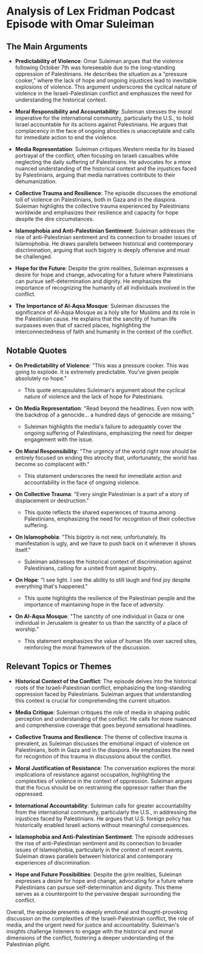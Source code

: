 # Analysis of Lex Fridman Podcast Episode with Omar Suleiman

## The Main Arguments

- **Predictability of Violence**: Omar Suleiman argues that the violence following October 7th was foreseeable due to the long-standing oppression of Palestinians. He describes the situation as a "pressure cooker," where the lack of hope and ongoing injustices lead to inevitable explosions of violence. This argument underscores the cyclical nature of violence in the Israeli-Palestinian conflict and emphasizes the need for understanding the historical context.

- **Moral Responsibility and Accountability**: Suleiman stresses the moral imperative for the international community, particularly the U.S., to hold Israel accountable for its actions against Palestinians. He argues that complacency in the face of ongoing atrocities is unacceptable and calls for immediate action to end the violence.

- **Media Representation**: Suleiman critiques Western media for its biased portrayal of the conflict, often focusing on Israeli casualties while neglecting the daily suffering of Palestinians. He advocates for a more nuanced understanding of the historical context and the injustices faced by Palestinians, arguing that media narratives contribute to their dehumanization.

- **Collective Trauma and Resilience**: The episode discusses the emotional toll of violence on Palestinians, both in Gaza and in the diaspora. Suleiman highlights the collective trauma experienced by Palestinians worldwide and emphasizes their resilience and capacity for hope despite the dire circumstances.

- **Islamophobia and Anti-Palestinian Sentiment**: Suleiman addresses the rise of anti-Palestinian sentiment and its connection to broader issues of Islamophobia. He draws parallels between historical and contemporary discrimination, arguing that such bigotry is deeply offensive and must be challenged.

- **Hope for the Future**: Despite the grim realities, Suleiman expresses a desire for hope and change, advocating for a future where Palestinians can pursue self-determination and dignity. He emphasizes the importance of recognizing the humanity of all individuals involved in the conflict.

- **The Importance of Al-Aqsa Mosque**: Suleiman discusses the significance of Al-Aqsa Mosque as a holy site for Muslims and its role in the Palestinian cause. He explains that the sanctity of human life surpasses even that of sacred places, highlighting the interconnectedness of faith and humanity in the context of the conflict.

## Notable Quotes

- **On Predictability of Violence**: "This was a pressure cooker. This was going to explode. It is extremely predictable. You've given people absolutely no hope." 
  - This quote encapsulates Suleiman's argument about the cyclical nature of violence and the lack of hope for Palestinians.

- **On Media Representation**: "Read beyond the headlines. Even now with the backdrop of a genocide... a hundred days of genocide are missing."
  - Suleiman highlights the media's failure to adequately cover the ongoing suffering of Palestinians, emphasizing the need for deeper engagement with the issue.

- **On Moral Responsibility**: "The urgency of the world right now should be entirely focused on ending this atrocity that, unfortunately, the world has become so complacent with."
  - This statement underscores the need for immediate action and accountability in the face of ongoing violence.

- **On Collective Trauma**: "Every single Palestinian is a part of a story of displacement or destruction."
  - This quote reflects the shared experiences of trauma among Palestinians, emphasizing the need for recognition of their collective suffering.

- **On Islamophobia**: "This bigotry is not new, unfortunately. Its manifestation is ugly, and we have to push back on it whenever it shows itself."
  - Suleiman addresses the historical context of discrimination against Palestinians, calling for a united front against bigotry.

- **On Hope**: "I see light. I see the ability to still laugh and find joy despite everything that's happened."
  - This quote highlights the resilience of the Palestinian people and the importance of maintaining hope in the face of adversity.

- **On Al-Aqsa Mosque**: "The sanctity of one individual in Gaza or one individual in Jerusalem is greater to us than the sanctity of a place of worship."
  - This statement emphasizes the value of human life over sacred sites, reinforcing the moral framework of the discussion.

## Relevant Topics or Themes

- **Historical Context of the Conflict**: The episode delves into the historical roots of the Israeli-Palestinian conflict, emphasizing the long-standing oppression faced by Palestinians. Suleiman argues that understanding this context is crucial for comprehending the current situation.

- **Media Critique**: Suleiman critiques the role of media in shaping public perception and understanding of the conflict. He calls for more nuanced and comprehensive coverage that goes beyond sensational headlines.

- **Collective Trauma and Resilience**: The theme of collective trauma is prevalent, as Suleiman discusses the emotional impact of violence on Palestinians, both in Gaza and in the diaspora. He emphasizes the need for recognition of this trauma in discussions about the conflict.

- **Moral Justification of Resistance**: The conversation explores the moral implications of resistance against occupation, highlighting the complexities of violence in the context of oppression. Suleiman argues that the focus should be on restraining the oppressor rather than the oppressed.

- **International Accountability**: Suleiman calls for greater accountability from the international community, particularly the U.S., in addressing the injustices faced by Palestinians. He argues that U.S. foreign policy has historically enabled Israeli actions without meaningful consequences.

- **Islamophobia and Anti-Palestinian Sentiment**: The episode addresses the rise of anti-Palestinian sentiment and its connection to broader issues of Islamophobia, particularly in the context of recent events. Suleiman draws parallels between historical and contemporary experiences of discrimination.

- **Hope and Future Possibilities**: Despite the grim realities, Suleiman expresses a desire for hope and change, advocating for a future where Palestinians can pursue self-determination and dignity. This theme serves as a counterpoint to the pervasive despair surrounding the conflict.

Overall, the episode presents a deeply emotional and thought-provoking discussion on the complexities of the Israeli-Palestinian conflict, the role of media, and the urgent need for justice and accountability. Suleiman's insights challenge listeners to engage with the historical and moral dimensions of the conflict, fostering a deeper understanding of the Palestinian plight.